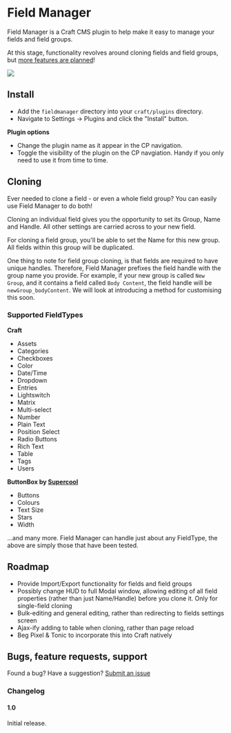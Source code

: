 # Field Manager

Field Manager is a Craft CMS plugin to help make it easy to manage your fields and field groups. 

At this stage, functionality revolves around cloning fields and field groups, but [more features are planned](https://github.com/engram-design/FieldManager#roadmap)!

<img src="https://raw.githubusercontent.com/engram-design/FieldManager/master/screenshots/main.png" />

## Install

- Add the `fieldmanager` directory into your `craft/plugins` directory.
- Navigate to Settings -> Plugins and click the "Install" button.

**Plugin options**

- Change the plugin name as it appear in the CP navigation.
- Toggle the visibility of the plugin on the CP navgiation. Handy if you only need to use it from time to time.

## Cloning

Ever needed to clone a field - or even a whole field group? You can easily use Field Manager to do both!

Cloning an individual field gives you the opportunity to set its Group, Name and Handle. All other settings are carried across to your new field.

For cloning a field group, you'll be able to set the Name for this new group. All fields within this group will be duplicated.

One thing to note for field group cloning, is that fields are required to have unique handles. Therefore, Field Manager prefixes the field handle with the group name you provide. For example, if your new group is called `New Group`, and it contains a field called `Body Content`, the field handle will be `newGroup_bodyContent`. We will look at introducing a method for customising this soon.

### Supported FieldTypes

**Craft**

* Assets
* Categories
* Checkboxes
* Color
* Date/Time
* Dropdown
* Entries
* Lightswitch
* Matrix
* Multi-select
* Number
* Plain Text
* Position Select
* Radio Buttons
* Rich Text
* Table
* Tags
* Users

**ButtonBox by [Supercool](https://github.com/supercool/Button-Box)**

* Buttons
* Colours
* Text Size
* Stars
* Width

...and many more. Field Manager can handle just about any FieldType, the above are simply those that have been tested.

## Roadmap

* Provide Import/Export functionality for fields and field groups
* Possibly change HUD to full Modal window, allowing editing of all field properties (rather than just Name/Handle) before you clone it. Only for single-field cloning
* Bulk-editing and general editing, rather than redirecting to fields settings screen
* Ajax-ify adding to table when cloning, rather than page reload
* Beg Pixel & Tonic to incorporate this into Craft natively

## Bugs, feature requests, support

Found a bug? Have a suggestion? [Submit an issue](https://github.com/engram-design/FieldManager/issues)

### Changelog

#### 1.0

Initial release.